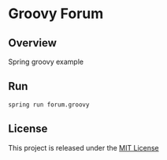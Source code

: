 # Groovy Forum

## Overview
Spring groovy example

## Run
```
spring run forum.groovy
```

## License
This project is released under the [MIT License](LICENSE.txt)
